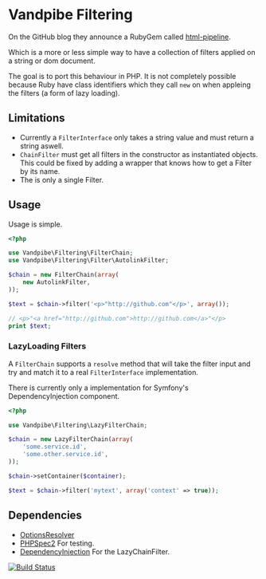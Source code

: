 Vandpibe Filtering
==================

On the GitHub blog they announce a RubyGem called [html-pipeline](https://github.com/blog/1311-html-pipeline-chainable-content-filters).

Which is a more or less simple way to have a collection of filters applied on a string or dom document.

The goal is to port this behaviour in PHP. It is not completely possible because Ruby have class identifiers which they call
`new` on when appleing the filters (a form of lazy loading).

Limitations
-----------

* Currently a `FilterInterface` only takes a string value and must return a string aswell.
* `ChainFilter` must get all filters in the constructor as instantiated objects. This could be fixed by adding a
wrapper that knows how to get a Filter by its name.
* The is only a single Filter.

Usage
-----

Usage is simple.

``` php
<?php

use Vandpibe\Filtering\FilterChain;
use Vandpibe\Filtering\Filter\AutolinkFilter;

$chain = new FilterChain(array(
    new AutolinkFilter,
));

$text = $chain->filter('<p>"http://github.com"</p>', array());

// <p>"<a href="http://github.com">http://github.com</a>"</p>
print $text;
```

### LazyLoading Filters

A `FilterChain` supports a `resolve` method that will take the filter input and try and match it to a real `FilterInterface` implementation.

There is currently only a implementation for Symfony's DependencyInjection component.

``` php
<?php

use Vandpibe\Filtering\LazyFilterChain;

$chain = new LazyFilterChain(array(
    'some.service.id',
    'some.other.service.id',
));

$chain->setContainer($container);

$text = $chain->filter('mytext', array('context' => true));
```

Dependencies
------------

* [OptionsResolver](http://github.com/symfony/optionsresolver)
* [PHPSpec2](http://phpspec.net) For testing.
* [DependencyInjection](http://github.com/symfony/dependencyinjection) For the LazyChainFilter.

[![Build Status](https://secure.travis-ci.org/Vandpibe/Filter.png?branch=master)](https://next.travis-ci.org/Vandpibe/Filter)

